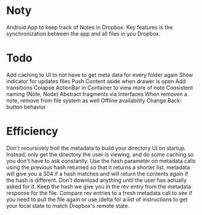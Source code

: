 # Noty
Android App to keep track of Notes in Dropbox.
Key features is the synchronization between the app and all files in you Dropbox.

# Todo
Add caching to UI to not have to get meta data for every folder again
Show indicator for updates files
Push Content aside when drawer is open
Add transitions
Colapse ActionBar in Container to view more of note
Consistent naming (Note, Node)
Abstract fragments via Interfaces
When removen a note, remove from file system as well
Offline availability
Change Back-button behavior

# Efficiency
Don't recursively troll the metadata to build your directory UI on startup. Instead, only get the directory the user is viewing, and do some caching so you don't have to ask constantly.
Use the hash parameter on metadata calls using the previous hash returned so that it returns a shorter list. metadata will give you a 304 if a hash matches and will return the contents again if the hash is different.
Don't download anything until the user has actually asked for it. Keep the hash we give you in the rev entry from the metadata response for the file. Compare rev entries to a fresh metadata call to see if you need to pull the file again or use /delta for a list of instructions to get your local state to match Dropbox's remote state.
